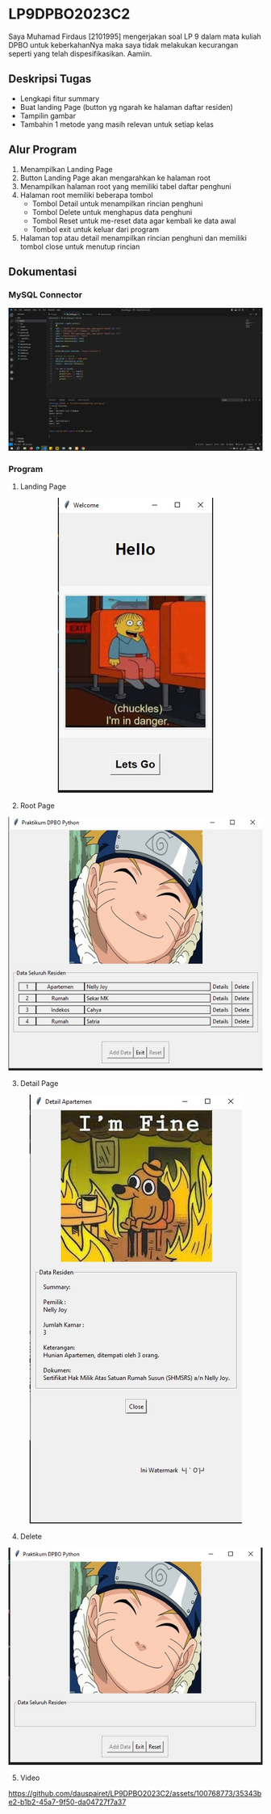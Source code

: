 # LP9DPBO2023C2
Saya Muhamad Firdaus [2101995] mengerjakan soal LP 9 dalam mata kuliah DPBO untuk keberkahanNya maka saya tidak melakukan kecurangan seperti yang telah dispesifikasikan. Aamiin.

## Deskripsi Tugas
- Lengkapi fitur summary
- Buat landing Page (button yg ngarah ke halaman daftar residen)
- Tampilin gambar
- Tambahin 1 metode yang masih relevan untuk setiap kelas

## Alur Program
1. Menampilkan Landing Page
2. Button Landing Page akan mengarahkan ke halaman root
3. Menampilkan halaman root yang memiliki tabel daftar penghuni
4. Halaman root memiliki beberapa tombol
    - Tombol Detail untuk menampilkan rincian penghuni
    - Tombol Delete untuk menghapus data penghuni
    - Tombol Reset untuk me-reset data agar kembali ke data awal
    - Tombol exit untuk keluar dari program
5. Halaman top atau detail menampilkan rincian penghuni dan memiliki tombol close untuk menutup rincian

## Dokumentasi

### MySQL Connector

<div align="center">
    <img src="https://github.com/dauspairet/LP9DPBO2023C2/blob/main/Screenshot/bukti_db.jpg">
</div>

### Program
1. Landing Page

<div align="center">
    <img src="https://github.com/dauspairet/LP9DPBO2023C2/blob/main/Screenshot/welcome-page.jpg">
</div>

2. Root Page

<div align="center">
    <img src="https://github.com/dauspairet/LP9DPBO2023C2/blob/main/Screenshot/root-page.jpg">
</div>

3. Detail Page

<div align="center">
    <img src="https://github.com/dauspairet/LP9DPBO2023C2/blob/main/Screenshot/detail-page.jpg">
</div>

4. Delete

<div align="center">
    <img src="https://github.com/dauspairet/LP9DPBO2023C2/blob/main/Screenshot/delete.jpg">
</div>

5. Video



https://github.com/dauspairet/LP9DPBO2023C2/assets/100768773/35343be2-b1b2-45a7-9f50-da04727f7a37


